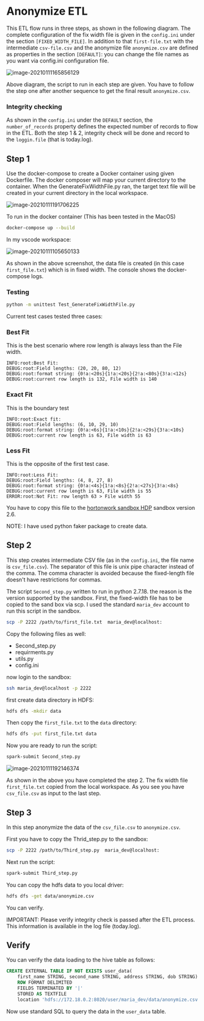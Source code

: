 # Anonymize ETL

This ETL flow runs in three steps, as shown in the following diagram. The complete configuration of the fix width file is given in the `config.ini` under the section `[FIXED_WIDTH_FILE]`. In addition to that `first-file.txt` with the intermediate `csv-file.csv` and the anonymize file `anonymize.csv` are defined as properties in the section `[DEFAULT]`: you can change the file names as you want via config.ini configuration file.



![image-20210111165856129](https://cdn.jsdelivr.net/gh/ojitha/blog@master/uPic/image-20210111165856129.png)

Above diagram, the script to run in each step are given. You have to follow the step one after another sequence to get the final result `anonymize.csv`.



### Integrity checking

As shown in the `config.ini` under the `DEFAULT` section, the `number_of_records` property defines the expected number of records to flow in the ETL. Both the step 1 & 2, integrity check will be done and record to the `loggin.file` (that is today.log).

## Step 1

Use the docker-compose to create a Docker container using given Dockerfile. The docker composer will map your current directory to the container. When the GenerateFixWidthFile.py ran, the target text file will be created in your current directory in the local workspace.

![image-20210111191706225](https://cdn.jsdelivr.net/gh/ojitha/blog@master/uPic/image-20210111191706225.png)

To run in the docker container (This has been tested in the MacOS)

```bash
docker-compose up --build
```
In my vscode workspace:

![image-20210111105650133](https://cdn.jsdelivr.net/gh/ojitha/blog@master/uPic/image-20210111105650133.png)

As shown in the above screenshot, the data file is created (in this case `first_file.txt`) which is in fixed width. The console shows the docker-compose logs.

### Testing
```bash
python -m unittest Test_GenerateFixWidthFile.py
```
Current test cases tested three cases:

### Best Fit
This is the best scenario where row length is always less than the File width.

```
INFO:root:Best Fit:
DEBUG:root:Field lengths: (20, 20, 80, 12)
DEBUG:root:format string: {0!a:<20s}{1!a:<20s}{2!a:<80s}{3!a:<12s}
DEBUG:root:current row length is 132, File width is 140
```

### Exact Fit
This is the boundary test

```
INFO:root:Exact fit:
DEBUG:root:Field lengths: (6, 10, 29, 10)
DEBUG:root:format string: {0!a:<6s}{1!a:<10s}{2!a:<29s}{3!a:<10s}
DEBUG:root:current row length is 63, File width is 63
```

### Less Fit
This is the opposite of the first test case.

```
INFO:root:Less Fit:
DEBUG:root:Field lengths: (4, 8, 27, 8)
DEBUG:root:format string: {0!a:<4s}{1!a:<8s}{2!a:<27s}{3!a:<8s}
DEBUG:root:current row length is 63, File width is 55
ERROR:root:Not Fit: row length 63 > File width 55
```

You have to copy this file to the [hortonwork sandbox HDP](https://www.cloudera.com/downloads/hortonworks-sandbox.html) sandbox version 2.6. 

NOTE: I have used python faker package to create data.

## Step 2

This step creates intermediate CSV file (as in the `config.ini`, the file name is `csv_file.csv`). The separator of this file is unix pipe character instead of the comma. The comma character is avoided because the fixed-length file doesn't have restrictions for commas.

The script `Second_step.py` written to run in python 2.7.18.  the reason is the version supported by the sandbox. First, the fixed-width file has to be copied to the sand box via scp. I used the standard `maria_dev` account to run this script in the sandbox. 

```bash
scp -P 2222 /path/to/first_file.txt  maria_dev@localhost:
```

Copy the following files as well:

- Second_step.py
- requirments.py
- utils.py
- config.ini

now login to the sandbox:

```bash
ssh maria_dev@localhost -p 2222
```

first create data directory in HDFS:

```bash
hdfs dfs -mkdir data
```

Then copy the `first_file.txt` to the `data` directory:

```bash
hdfs dfs -put first_file.txt data
```

Now you are ready to run the script:

```bash
spark-submit Second_step.py
```

![image-20210111192146374](https://cdn.jsdelivr.net/gh/ojitha/blog@master/uPic/image-20210111192146374.png)

As shown in the above you have completed the step 2. The fix width file `first_file.txt` copied from the local workspace. As you see you have `csv_file.csv` as input to the last step.

## Step 3

In this step anonymize the data of the `csv_file.csv` to `anonymize.csv`.

First you have to copy the Thrid_step.py to the sandbox:

```bash
scp -P 2222 /path/to/Third_step.py  maria_dev@localhost:
```

Next run the script:

```bash
spark-submit Third_step.py
```

You can copy the hdfs data to you local driver:

```bash
hdfs dfs -get data/anonymize.csv
```

You can verify.

IMPORTANT: Please verify integrity check is passed after the ETL process. This information is available in the log file (today.log). 

## Verify

You can verify the data loading to the hive table as follows:

```sql
CREATE EXTERNAL TABLE IF NOT EXISTS user_data(
    first_name STRING, second_name STRING, address STRING, dob STRING)
    ROW FORMAT DELIMITED
    FIELDS TERMINATED BY '|'
    STORED AS TEXTFILE
    location 'hdfs://172.18.0.2:8020/user/maria_dev/data/anonymize.csv';
```

Now use standard SQL to query the data in the `user_data` table.